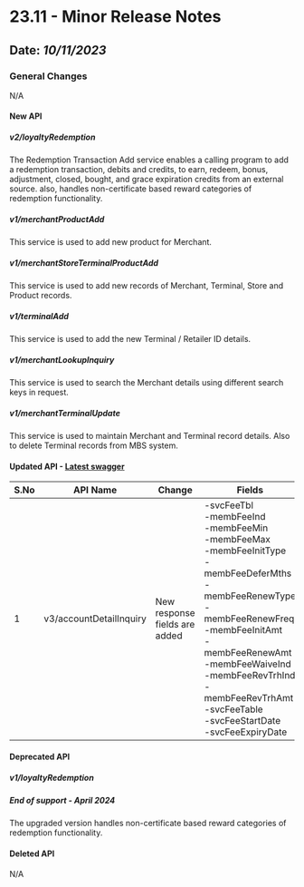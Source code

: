 # 23.11 - Minor Release Notes

## Date: *10/11/2023*

### General Changes

N/A

#### New API

##### *v2/loyaltyRedemption*

The Redemption Transaction Add service enables a calling program to add a redemption transaction, debits and credits, to earn, redeem, bonus, adjustment, closed, bought, and grace expiration credits from an external source. also, handles non-certificate based reward categories of redemption functionality.

##### *v1/merchantProductAdd*

This service is used to add new product for Merchant.

##### *v1/merchantStoreTerminalProductAdd*

This service is used to add new records of Merchant, Terminal, Store and Product records.

##### *v1/terminalAdd*

This service is used to add the new Terminal / Retailer ID details.

##### *v1/merchantLookupInquiry*

This service is used to search the Merchant details using different search keys in request.

##### *v1/merchantTerminalUpdate*

This service is used to maintain Merchant and Terminal record details. Also to delete Terminal records from MBS system.

#### Updated API - [Latest swagger](https://fiserv.github.io/firstvision-emea/assets/swagger/api.html?file=uat.yaml)

| S.No | API Name                           | Change                                                | Fields                                                                                                                                                                                                                                                                                                                                               |
|------|------------------------------------|-------------------------------------------------------|------------------------------------------------------------------------------------------------------------------------------------------------------------------------------------------------------------------------------------------------------------------------------------------------------------------------------------------------------|
| 1    | v3/accountDetailInquiry            | New response fields are added                         | -svcFeeTbl</br> -membFeeInd </br> -membFeeMin </br> -membFeeMax </br> -membFeeInitType </br> -membFeeDeferMths </br> -membFeeRenewType </br> -membFeeRenewFreq </br> -membFeeInitAmt </br> -membFeeRenewAmt </br> -membFeeWaiveInd </br> -membFeeRevTrhInd </br> -membFeeRevTrhAmt </br> -svcFeeTable </br> -svcFeeStartDate </br> -svcFeeExpiryDate |

#### Deprecated API

##### v1/loyaltyRedemption

##### End of support - April 2024

The upgraded version handles non-certificate based reward categories of redemption functionality.

#### Deleted API

N/A
